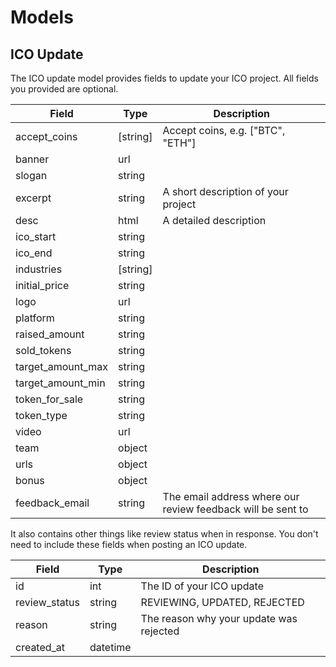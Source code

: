 # Models

## ICO Update

The ICO update model provides fields to update your ICO project. All fields you provided are optional.

Field | Type | Description
----- | ----- | -----
accept_coins | [string] | Accept coins, e.g. ["BTC", "ETH"]
banner | url | 
slogan | string | 
excerpt | string | A short description of your project
desc | html | A detailed description
ico_start | string | 
ico_end | string | 
industries | [string] | 
initial_price | string | 
logo | url | 
platform | string | 
raised_amount | string | 
sold_tokens | string | 
target_amount_max | string | 
target_amount_min | string | 
token_for_sale | string | 
token_type | string | 
video | url | 
team | object | 
urls | object | 
bonus | object | 
feedback_email | string | The email address where our review feedback will be sent to

It also contains other things like review status when in response. You don't need to include these fields when posting an ICO update.

Field | Type | Description
----- | ----- | -----
id | int | The ID of your ICO update
review_status | string | REVIEWING, UPDATED, REJECTED
reason | string | The reason why your update was rejected
created_at | datetime | 
